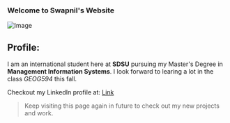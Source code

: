 ### Welcome to Swapnil's Website

![Image](https://media.licdn.com/mpr/mpr/shrinknp_400_400/AAEAAQAAAAAAAAwcAAAAJGJjYzQwNDZmLTc4OTMtNGFkMC1iYzRmLTUxMDgwNGQ4YTI3Ng.jpg)

## Profile:
I am an international student here at **SDSU** pursuing my Master's Degree in **Management Information Systems**. 
I look forward to learing a lot in the class *GEOG594* this fall.

Checkout my LinkedIn profile at: [Link](https://www.linkedin.com/in/swapnil-bhamare/) 

>Keep visiting this page again in future to check out my new projects and work.
